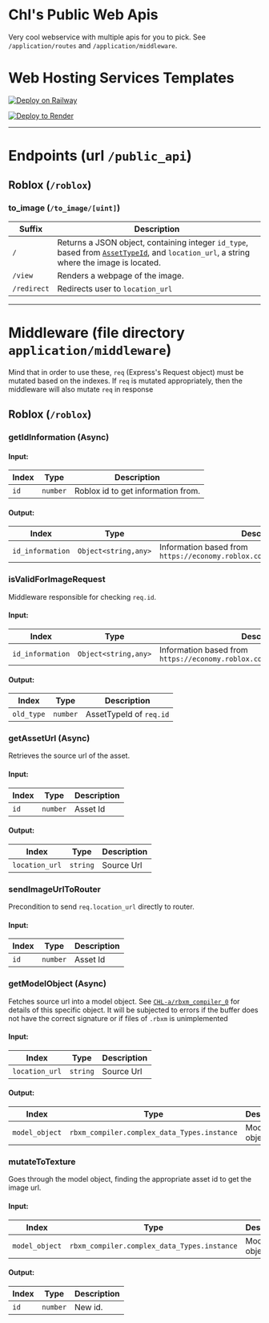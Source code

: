 # Chl's Public Web Apis

Very cool webservice with multiple apis for you to pick. See `/application/routes` and `/application/middleware`.

# Web Hosting Services Templates
[![Deploy on Railway](https://railway.app/button.svg)](https://railway.app/template/b5Ev3e?referralCode=Qe9uPK)

[![Deploy to Render](https://render.com/images/deploy-to-render-button.svg)](https://render.com/deploy)

---

# Endpoints (url `/public_api`)
## Roblox (`/roblox`)
### to_image (`/to_image/[uint]`)
|Suffix|Description|
|-|-|
|`/`|Returns a JSON object, containing integer `id_type`, based from [`AssetTypeId`](https://create.roblox.com/docs/reference/engine/enums/AssetType), and `location_url`, a string where the image is located.
|`/view`|Renders a webpage of the image.|
|`/redirect`|Redirects user to `location_url`|
---

# Middleware (file directory `application/middleware`)
Mind that in order to use these, `req` (Express's Request object) must be mutated based on the indexes. If `req` is mutated appropriately, then the middleware will also mutate `req` in response
## Roblox (`/roblox`)
### getIdInformation (Async)
#### Input:
|Index|Type|Description
|-|-|-|
|`id`|`number`|Roblox id to get information from.
#### Output:
|Index|Type|Description
|-|-|-|
|`id_information`|`Object<string,any>`|Information based from `https://economy.roblox.com/v2/assets/[uint]/details`

### isValidForImageRequest
Middleware responsible for checking `req.id`.
#### Input:
|Index|Type|Description
|-|-|-|
|`id_information`|`Object<string,any>`|Information based from `https://economy.roblox.com/v2/assets/[uint]/details`
#### Output:
|Index|Type|Description
|-|-|-|
|`old_type`|`number`|AssetTypeId of `req.id`

### getAssetUrl (Async)
Retrieves the source url of the asset.
#### Input:
|Index|Type|Description
|-|-|-|
|`id`|`number`|Asset Id
#### Output:
|Index|Type|Description
|-|-|-|
|`location_url`|`string`|Source Url

### sendImageUrlToRouter
Precondition to send `req.location_url` directly to router.
#### Input:
|Index|Type|Description
|-|-|-|
|`id`|`number`|Asset Id

### getModelObject (Async)
Fetches source url into a model object. See [`CHL-a/rbxm_compiler_0`](https://github.com/CHL-a/rbxm_compiler_0) for details of this specific object. It will be subjected to errors if the buffer does not have the correct signature or if files of `.rbxm` is unimplemented
#### Input:
|Index|Type|Description
|-|-|-|
|`location_url`|`string`|Source Url
#### Output:
|Index|Type|Description
|-|-|-|
|`model_object`|`rbxm_compiler.complex_data_Types.instance`|Model object.

### mutateToTexture
Goes through the model object, finding the appropriate asset id to get the image url.
#### Input:
|Index|Type|Description
|-|-|-|
|`model_object`|`rbxm_compiler.complex_data_Types.instance`|Model object.
#### Output:
|Index|Type|Description
|-|-|-|
|`id`|`number`|New id.
